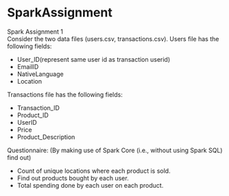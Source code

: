 # SparkAssignment

Spark Assignment 1<br />
Consider the two data files (users.csv, transactions.csv). 
Users file has the following fields: 
 * User_ID(represent same user id as transaction userid) 
 * EmailID 
 * NativeLanguage 
 * Location 

Transactions file has the following fields: 
 * Transaction_ID 
 * Product_ID 
 * UserID 
 * Price 
 * Product_Description 

Questionnaire: 
(By making use of Spark Core (i.e., without using Spark SQL) find out)
* Count of unique locations where each product is sold. 
* Find out products bought by each user. 
* Total spending done by each user on each product. 

 

 

 

 

 


 

